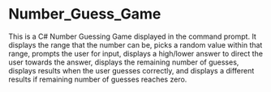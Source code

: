 # Number_Guess_Game
 This is a C# Number Guessing Game displayed in the command prompt. It displays the range that the number can be, picks a random value within that range, prompts the user for input, displays a high/lower answer to direct the user towards the answer, displays the remaining number of guesses, displays results when the user guesses correctly, and displays a different results if remaining number of guesses reaches zero. 
